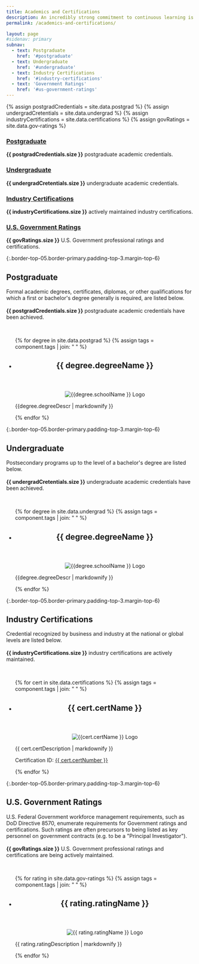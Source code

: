 ```yaml
---
title: Academics and Certifications
description: An incredibly strong commitment to continuous learning is reflected in the 55+ degrees, certifications, and U.S. Government ratings.
permalink: /academics-and-certifications/

layout: page
#sidenav: primary
subnav:
  - text: Postgraduate
    href: '#postgraduate'
  - text: Undergraduate
    href: '#undergraduate'
  - text: Industry Certifications
    href: '#industry-certifications'
  - text: 'Government Ratings'
    href: '#us-government-ratings'
---
```


{% assign postgradCredentials = site.data.postgrad %}
{% assign undergradCretentials = site.data.undergrad %}
{% assign industryCertifications = site.data.certifications %}
{% assign govRatings = site.data.gov-ratings %}

<!--Total:
{{ postgradCredentials.size | plus: undergradCretentials.size | plus: industryCertifications.size | plus: govRatings.size }} -->

<div class="grid-row grid-gap flex-align-stretch margin-top-4">
  <div class="tablet:grid-col display-flex flex-align-stretch">
    <div class="site-docs-card-link">
      <h3 class="font-lang-lg margin-0">
        <a href="{{ site.baseurl }}/academics-and-certifications/#postgraduate" class="text-no-underline text-primary hover:text-underline block-link">
        Postgraduate</a>
      </h3>
      <p class="margin-top-1"><strong>{{ postgradCredentials.size }}</strong> postgraduate academic credentials.</p>
    </div>
  </div>
  <div class="margin-top-2 tablet:margin-top-0 tablet:grid-col display-flex flex-align-stretch">
    <div class="site-docs-card-link">
      <h3 class="font-lang-lg margin-0">
        <a href="{{ site.baseurl }}/academics-and-certifications/#undergraduate" class="text-no-underline text-primary hover:text-underline block-link">Undergraduate</a>
      </h3>
      <p class="margin-top-1"><strong>{{ undergradCretentials.size }}</strong> undergraduate academic credentials.</p>
    </div>
  </div>
  <div class="tablet:grid-col margin-top-2 tablet:margin-top-0 display-flex flex-align-stretch">
    <div class="site-docs-card-link">
      <h3 class="font-lang-lg margin-0">
        <a href="{{ site.baseurl }}/academics-and-certifications/#industry-certifications" class="block-link text-no-underline text-primary hover:text-underline">Industry Certifications</a>
      </h3>
      <p class="margin-top-1"><strong>{{ industryCertifications.size }}</strong> actively maintained industry certifications.</p>
    </div>
  </div>
  <div class="tablet:grid-col margin-top-2 tablet:margin-top-0 display-flex flex-align-stretch">
    <div class="site-docs-card-link">
      <h3 class="font-lang-lg margin-0">
        <a href="{{ site.baseurl }}/academics-and-certifications/#us-government-ratings" class="block-link text-no-underline text-primary hover:text-underline">U.S. Government Ratings</a>
      </h3>
      <p class="margin-top-1"><strong>{{ govRatings.size }}</strong> U.S. Government professional ratings and certifications.</p>
    </div>
  </div>
</div>

{:.border-top-05.border-primary.padding-top-3.margin-top-6}

## Postgraduate
<p>Formal academic degrees, certificates, diplomas, or other qualifications for which a first or bachelor's degree generally is required, are listed below.<br/>
<br/>
<strong>{{ postgradCredentials.size }}</strong> postgraduate academic credentials have been achieved.</p><br/>
<ul class="usa-card-group">
{% for degree in site.data.postgrad %}
{% assign tags = component.tags | join: " " %}
  <li class="tablet:grid-col-10 usa-card usa-card--flag">
    <div class="usa-card__container">
      <header class="usa-card__header">
        <h2 class="usa-card__heading">{{ degree.degreeName }}</h2>
      </header>
      <div class="usa-card__media">
        <div >
          <center>
            <img src="{{ site.baseurl }}/{{ degree.schoolLogo }}" alt="{{degree.schoolName }} Logo">
          </center>
        </div>
      </div>
      <div class="usa-card__body">
        <p>{{degree.degreeDescr | markdownify }}</p>
      </div>
    </div>
  </li>
{% endfor %}
</ul>

{:.border-top-05.border-primary.padding-top-3.margin-top-6}

## Undergraduate
<p>Postsecondary programs up to the level of a bachelor's degree are listed below.<br/>
<br/>
<strong>{{ undergradCretentials.size }}</strong> undergraduate academic credentials have been achieved.
</p><br/>
<ul class="usa-card-group">
{% for degree in site.data.undergrad %}
{% assign tags = component.tags | join: " " %}
  <li class="tablet:grid-col-12 usa-card usa-card--flag">
    <div class="usa-card__container">
      <header class="usa-card__header">
        <h2 class="usa-card__heading">{{ degree.degreeName }}</h2>
      </header>
      <div class="usa-card__media">
        <div >
          <center>
            <img src="{{ site.baseurl }}/{{ degree.schoolLogo }}" alt="{{degree.schoolName }} Logo">
          </center>
        </div>
      </div>
      <div class="usa-card__body">
        <p>{{degree.degreeDescr | markdownify }}</p>
      </div>
    </div>
  </li>
{% endfor %}
</ul>

{:.border-top-05.border-primary.padding-top-3.margin-top-6}

## Industry Certifications
<p>Credential recognized by business and industry at the national or global levels are listed below.<br/>
<br/>
<strong>{{ industryCertifications.size }}</strong> industry certifications are actively maintained.</p><br/>
<ul class="usa-card-group">
{% for cert in site.data.certifications %}
{% assign tags = component.tags | join: " " %}
  <li class="tablet:grid-col-10 usa-card usa-card--flag">
    <div class="usa-card__container">
      <header class="usa-card__header">
        <h2 class="usa-card__heading">{{ cert.certName }}</h2>
      </header>
      <div class="usa-card__media">
        <div >
          <center>
            <img src="{{ site.baseurl }}/{{ cert.certLogo }}" alt="{{cert.certName }} Logo">
          </center>
        </div>
      </div>
      <div class="usa-card__body">
        <p>{{ cert.certDescription | markdownify }}</p>
        <p>Certification ID: <a href="{{ cert.certVerificationURL }}" target="_blank">{{ cert.certNumber }}</a></p>
      </div>
    </div>
  </li>
{% endfor %}
</ul>

{:.border-top-05.border-primary.padding-top-3.margin-top-6}

## U.S. Government Ratings
<p>U.S. Federal Government workforce management requirements, such as DoD Directive 8570, enumerate requirements for Government ratings and certifications. Such ratings are often precursors to being listed as key personnel on government contracts (e.g. to be a "Principal Investigator").<br/>
<br/>
<strong>{{ govRatings.size }}</strong> U.S. Government professional ratings and certifications are being actively maintained.</p><br/>
<ul class="usa-card-group">
{% for rating in site.data.gov-ratings %}
{% assign tags = component.tags | join: " " %}
  <li class="tablet:grid-col-10 usa-card usa-card--flag">
    <div class="usa-card__container">
      <header class="usa-card__header">
        <h2 class="usa-card__heading">{{ rating.ratingName }}</h2>
      </header>
      <div class="usa-card__media">
        <div >
          <center>
            <img src="{{ site.baseurl }}/{{ rating.ratingLogo }}" alt="{{ rating.ratingName }} Logo">
          </center>
        </div>
      </div>
      <div class="usa-card__body">
        <p>{{ rating.ratingDescription | markdownify }}</p>
      </div>
    </div>
  </li>
{% endfor %}
</ul>
